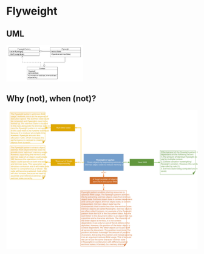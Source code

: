 # Flyweight
## UML
<img src=FlyweightUML.png width=40% height=40%>

## Why (not), when (not)?
![Flyweight](https://raw.githubusercontent.com/NiekBeijloos/Design-Patterns/master/Structural/6.%20Flyweight/Flyweight.svg?raw=true)
